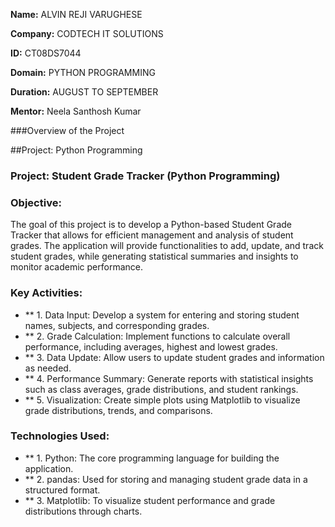 **Name:** ALVIN REJI VARUGHESE

**Company:** CODTECH IT SOLUTIONS

**ID:** CT08DS7044

**Domain:** PYTHON PROGRAMMING

**Duration:** AUGUST TO SEPTEMBER

**Mentor:** Neela Santhosh Kumar

###Overview of the Project

##Project: Python Programming


### Project: Student Grade Tracker (Python Programming)


### Objective:
The goal of this project is to develop a Python-based Student Grade Tracker that allows for efficient management and 
analysis of student grades. The application will provide functionalities to add, update, and track student grades, 
while generating statistical summaries and insights to monitor academic performance.

### Key Activities:

- ** 1. Data Input: Develop a system for entering and storing student names, subjects, and corresponding grades.
- ** 2. Grade Calculation: Implement functions to calculate overall performance, including averages, highest and lowest grades.
- ** 3. Data Update: Allow users to update student grades and information as needed.
- ** 4. Performance Summary: Generate reports with statistical insights such as class averages, grade distributions, and student rankings.
- ** 5. Visualization: Create simple plots using Matplotlib to visualize grade distributions, trends, and comparisons.

### Technologies Used:
- ** 1. Python: The core programming language for building the application.
- ** 2. pandas: Used for storing and managing student grade data in a structured format.
- ** 3. Matplotlib: To visualize student performance and grade distributions through charts.




